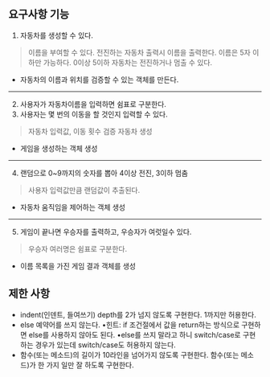 
## 요구사항 기능
1. 자동차를 생성할 수 있다.
> 이름을 부여할 수 있다. 전진하는 자동차 출력시 이름을 출력한다.
> 이름은 5자 이하만 가능하다. 0이상 5이하
> 자동차는 전진하거나 멈출 수 있다.
- 자동차의 이름과 위치를 검증할 수 있는 객체를 만든다.
---
2. 사용자가 자동차이름을 입력하면 쉼표로 구분한다.
3. 사용자는 몇 번의 이동을 할 것인지 입력할 수 있다.
> 자동차 입력값, 이동 횟수 검증
> 자동차 생성
- 게임을 생성하는 객체 생성
---
4. 랜덤으로 0~9까지의 숫자를 뽑아 4이상 전진, 3이하 멈춤
> 사용자 입력값만큼 랜덤값이 추출된다.
- 자동차 움직임을 제어하는 객체 생성
---
5. 게임이 끝나면 우승자를 출력하고, 우승자가 여럿일수 있다.
> 우승자 여러명은 쉼표로 구분한다.
- 이름 목록을 가진 게임 결과 객체를 생성


## 제한 사항
- indent(인덴트, 들여쓰기) depth를 2가 넘지 않도록 구현한다. 1까지만 허용한다.
- else 예약어를 쓰지 않는다.
  •힌트: if 조건절에서 값을 return하는 방식으로 구현하면 else를 사용하지 않아도 된다.
  •else를 쓰지 말라고 하니 switch/case로 구현하는 경우가 있는데 switch/case도 허용하지 않는다.
- 함수(또는 메소드)의 길이가 10라인을 넘어가지 않도록 구현한다.
  함수(또는 메소드)가 한 가지 일만 잘 하도록 구현한다.